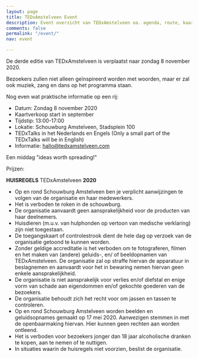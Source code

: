 ```yaml
---
layout: page
title: TEDxAmstelveen Event
description: Event overzicht van TEDxAmstelveen oa. agenda, route, kaartverkoop...
comments: false
permalink: "/event/"
nav: event

---
```

De derde editie van <span class="redx">TEDxAmstelveen</span> is verplaatst naar zondag 8 november 2020.

Bezoekers zullen niet alleen geïnspireerd worden met woorden, maar er zal ook muziek, zang en dans op het programma staan. 

Nog even wat praktische informatie op een rij:

* Datum: <span class="redx">Zondag 8 november 2020</span>
* Kaartverkoop start in september
* Tijdstip: 13:00-17:00
* Lokatie: Schouwburg Amstelveen, Stadsplein 100
* TEDxTalks in het Nederlands en Engels (Only a small part of the TEDxTalks will be in English)
* Informatie: hallo@tedxamstelveen.com

Een middag <span class="redx">"ideas worth spreading!"</span>

Prijzen:

<Nog niet bekend>

**HUISREGELS** <span class="redx">TEDxAmstelveen</span> **2020**

* Op en rond Schouwburg Amstelveen ben je verplicht aanwijzingen te volgen van de organisatie en haar medewerkers.
* Het is verboden te roken in de schouwburg.
* De organisatie aanvaardt geen aansprakelijkheid voor de producten van haar deelnemers.
* Huisdieren (m.u.v. van hulphonden op vertoon van medische verklaring) zijn niet toegestaan.
* De toegangskaart of controlestrook dient de hele dag op verzoek van de organisatie getoond te kunnen worden.
* Zonder geldige accreditatie is het verboden om te fotograferen, filmen en het maken van (andere) geluids-, en/ of beeldopnamen van TEDxAmstelveen. De organisatie zal op straffe hiervan de apparatuur in beslagnemen en aanvaardt voor het in bewaring nemen hiervan geen enkele aansprakelijkheid.
* De organisatie is niet aansprakelijk voor verlies en/of diefstal en enige vorm van schade aan eigendommen en/of gekochte goederen van de bezoekers.
* De organisatie behoudt zich het recht voor om jassen en tassen te controleren.
* Op en rond Schouwburg Amstelveen worden beelden en geluidsopnames gemaakt op 17 mei 2020. Aanwezigen stemmen in met de openbaarmaking hiervan. Hier kunnen geen rechten aan worden ontleend.
* Het is verboden voor bezoekers jonger dan 18 jaar alcoholische dranken te kopen, aan te nemen of te nuttigen.
* In situaties waarin de huisregels niet voorzien, beslist de organisatie.